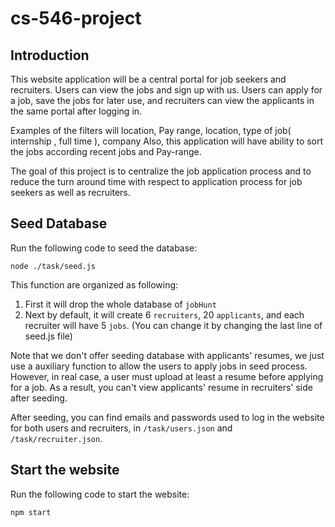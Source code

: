 # cs-546-project

## Introduction

This website application will be a central portal for job seekers and recruiters. Users can view the jobs and sign up with us.
Users can apply for a job, save the jobs for later use, and recruiters can view the applicants in the same portal after logging in.

Examples of the filters will location, Pay range, location, type of job( internship , full time ), company
Also, this application will have ability to sort the jobs according recent jobs and Pay-range.

The goal of this project is to centralize the job application process and to reduce the turn around time with respect to application process for job seekers as well as recruiters.

## Seed Database

Run the following code to seed the database:

```node
node ./task/seed.js
```

This function are organized as following:

1. First it will drop the whole database of `jobHunt`
2. Next by default, it will create 6 `recruiters`, 20 `applicants`, and each recruiter will have 5 `jobs`. (You can change it by changing the last line of seed.js file)

Note that we don't offer seeding database with applicants' resumes, we just use a auxiliary function to allow the users to apply jobs in seed process. However, in real case, a user must upload at least a resume before applying for a job. As a result, you can't view applicants' resume in recruiters' side after seeding.

After seeding, you can find emails and passwords used to log in the website for both users and recruiters, in `/task/users.json` and `/task/recruiter.json`.

## Start the website

Run the following code to start the website:

```node
npm start
```
